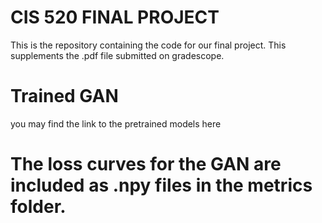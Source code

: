 # CIS 520 FINAL PROJECT
This is the repository containing the code for our final project. This supplements the .pdf file submitted on gradescope.

# Trained GAN
you may find the link to the pretrained models here

# The loss curves for the GAN are included as .npy files in the metrics folder.
